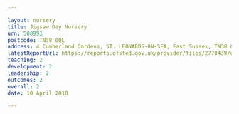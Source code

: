 ```yaml
---

layout: nursery
title: Jigsaw Day Nursery
urn: 508993
postcode: TN38 0QL
address: 4 Cumberland Gardens, ST. LEONARDS-ON-SEA, East Sussex, TN38 0QL
latestReportUrl: https://reports.ofsted.gov.uk/provider/files/2770439/urn/508993.pdf
teaching: 2
development: 2
leadership: 2
outcomes: 2
overall: 2
date: 10 April 2018

---
```

